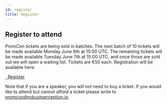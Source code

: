 ```yaml
---
id: register
title: Register
---
```


## Register to attend

PromCon tickets are being sold in batches. The next batch of 10 tickets will be
made available Monday June 6th at 15:00 UTC. The remaining tickets will be made
available Tuesday June 7th at 15:00 UTC, and once those are sold out we will
open a waiting list. Tickets are €50 each. Registration will be available here:

<a class="btn btn-lg btn-default" href="https://ti.to/robustperception/promcon2016/" target="_blank" role="button"><i class="fa fa-briefcase"></i>&nbsp;&nbsp;Register</a>

Note that if you are a speaker, you will not need to buy a ticket. If you would
like to attend but cannot afford a ticket please write to [promcon@robustperception.io](mailto:promcon@robustperception.io).
